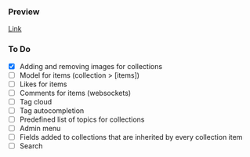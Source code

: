### Preview

[Link](https://collectionfrontend.onrender.com/)

### To Do

-   [x] Adding and removing images for collections
-   [ ] Model for items (collection > [items])
-   [ ] Likes for items
-   [ ] Comments for items (websockets)
-   [ ] Tag cloud
-   [ ] Tag autocompletion
-   [ ] Predefined list of topics for collections
-   [ ] Admin menu
-   [ ] Fields added to collections that are inherited by every collection item
-   [ ] Search
